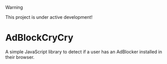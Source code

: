 > [!WARNING]
>
> This project is under active development!

# AdBlockCryCry

A simple JavaScript library to detect if a user has an AdBlocker installed in their browser.
